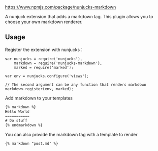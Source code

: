 <https://www.npmjs.com/package/nunjucks-markdown>

A nunjuck extension that adds a markdown tag. This plugin allows you to choose your own markdown renderer.

## Usage

Register the extension with nunjucks：

```
var nunjucks = require('nunjucks'),
    markdown = require('nunjucks-markdown'),
    marked = require('marked');
 
var env = nunjucks.configure('views');

// The second argument can be any function that renders markdown
markdown.register(env, marked);
```


Add markdown to your templates

```html
{% markdown %}
Hello World
===========
# Do stuff
{% endmarkdown %}
```

You can also provide the markdown tag with a template to render
```
{% markdown "post.md" %}
```